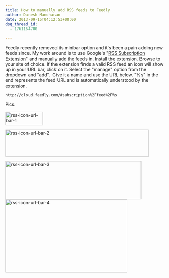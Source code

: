 ```yaml
---
title: How to manually add RSS feeds to Feedly
author: Danesh Manoharan
date: 2013-09-15T04:12:53+00:00
dsq_thread_id:
  - 1761164700

---
```

Feedly recently removed its minibar option and it's been a pain adding new feeds since. My work around is to use Google's "[RSS Subscription Extension][1]" and manually add the feeds in. Install the extension. Browse to your site of choice. If the extension finds a valid RSS feed an icon will show up in your URL bar, click on it. Select the "manage" option from the dropdown and "add".  Give it a name and use the URL below. "%s" in the end represents the feed URL and is automatically understood by the extension.

```
http://cloud.feedly.com/#subscription%2Ffeed%2F%s 
```

Pics.

[<img loading="lazy" class="alignnone size-full wp-image-3303" alt="rss-icon-url-bar-1" src="/wp-content/uploads/2013/09/rss-icon-url-bar-1.png" width="118" height="43" />][2] 

[<img loading="lazy" class="alignnone size-medium wp-image-3304" alt="rss-icon-url-bar-2" src="/wp-content/uploads/2013/09/rss-icon-url-bar-2-450x85.png" width="450" height="85" srcset="/wp-content/uploads/2013/09/rss-icon-url-bar-2-450x85.png 450w, /wp-content/uploads/2013/09/rss-icon-url-bar-2.png 623w" sizes="(max-width: 450px) 100vw, 450px" />][3] 

[<img loading="lazy" class="alignnone size-medium wp-image-3305" alt="rss-icon-url-bar-3" src="/wp-content/uploads/2013/09/rss-icon-url-bar-3.png" width="427" height="119" />][4]  
[<img loading="lazy" class="alignnone size-medium wp-image-3306" alt="rss-icon-url-bar-4" src="/wp-content/uploads/2013/09/rss-icon-url-bar-4.png" width="383" height="231" />  
][5]

 [1]: https://chrome.google.com/webstore/detail/rss-subscription-extensio/nlbjncdgjeocebhnmkbbbdekmmmcbfjd?utm_source=chrome-ntp-icon
 [2]: /wp-content/uploads/2013/09/rss-icon-url-bar-1.png
 [3]: /wp-content/uploads/2013/09/rss-icon-url-bar-2.png
 [4]: /wp-content/uploads/2013/09/rss-icon-url-bar-3.png
 [5]: /wp-content/uploads/2013/09/rss-icon-url-bar-4.png